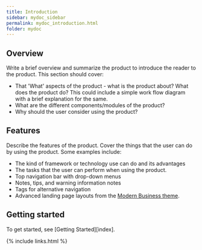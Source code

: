 ```yaml
---
title: Introduction
sidebar: mydoc_sidebar
permalink: mydoc_introduction.html
folder: mydoc
---
```


## Overview

Write a brief overview and summarize the product to introduce the reader to the product. This section should cover:
* That 'What' aspects of the product - what is the product about?  What does the product do? This could include a simple work flow diagram with a brief explanation for the same.
* What are the different components/modules of the product?
* Why should the user consider using the product?

## Features

Describe the features of the product. Cover the things that the user can do by using the product. Some examples include:

* The kind of framework or technology use can do and its advantages
* The tasks that the user can perform when using the product. 
* Top navigation bar with drop-down menus
* Notes, tips, and warning information notes
* Tags for alternative navigation
* Advanced landing page layouts from the [Modern Business theme](http://startbootstrap.com/template-overviews/modern-business/).

## Getting started

To get started, see [Getting Started][index].

{% include links.html %}
